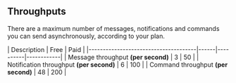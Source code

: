 ## Throughputs

There are a maximum number of messages, notifications and commands you can send asynchronously, according to your plan.

|         Description                             | Free | Paid |
|--------------------------------------|------|----------|------------|
| Message throughput **(per second)**      | 3    | 50        |
| Notification throughput **(per second)** | 6    | 100       |
| Command throughput **(per second)**    | 48   | 200       |
